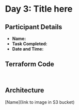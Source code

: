 # Day 3: Title here 

## Participant Details

- **Name:** 
- **Task Completed:** 
- **Date and Time:** 

## Terraform Code 
```hcl


```
## Architecture 
[Name](link to image in S3 bucket)

